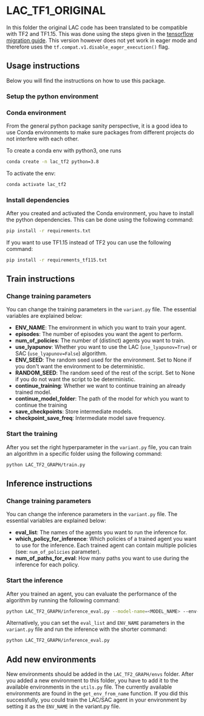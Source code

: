 # LAC_TF1_ORIGINAL

In this folder the original LAC code has been translated to be compatible with TF2 and TF1.15.
This was done using the steps given in the
[tensorflow migration guide](https://www.tensorflow.org/guide/migrate). This version
however does not yet work in eager mode and therefore uses the
`tf.compat.v1.disable_eager_execution()` flag.

## Usage instructions

Below you will find the instructions on how to use this package.

### Setup the python environment

### Conda environment

From the general python package sanity perspective, it is a good idea to use Conda environments to make sure packages from different projects do not interfere with each other.

To create a conda env with python3, one runs

```bash
conda create -n lac_tf2 python=3.8
```

To activate the env:

```bash
conda activate lac_tf2
```

### Install dependencies

After you created and activated the Conda environment, you have to install the python dependencies. This can be done using the following command:

```bash
pip install -r requirements.txt
```

If you want to use TF1.15 instead of TF2 you can use the following command:

```bash
pip install -r requirements_tf115.txt
```

## Train instructions

### Change training parameters

You can change the training parameters in the `variant.py` file. The essential variables are explained below:

-   **ENV_NAME**: The environment in which you want to train your agent.
-   **episodes**: The number of episodes you want the agent to perform.
-   **num_of_policies**: The number of (distinct) agents you want to train.
-   **use_lyapunov**: Whether you want to use the LAC (`use_lyapunov=True`) or SAC (`use_lyapunov=False`) algorithm.
-   **ENV_SEED**: The random seed used for the environment. Set to None if you don't want the environment to be deterministic.
-   **RANDOM_SEED**: The random seed of the rest of the script. Set to None if you do not want the script to be deterministic.
-   **continue_training**: Whether we want to continue training an already trained model.
-   **continue_model_folder**: The path of the model for which you want to continue the training
-   **save_checkpoints**: Store intermediate models.
-   **checkpoint_save_freq**: Intermediate model save frequency.

### Start the training

After you set the right hyperparameter in the `variant.py` file, you can train an
algorithm in a specific folder using the following command:

```bash
python LAC_TF2_GRAPH/train.py
```

## Inference instructions

### Change training parameters

You can change the inference parameters in the `variant.py` file. The essential variables are explained below:

-   **eval_list**: The names of the agents you want to run the inference for.
-   **which_policy_for_inference**: Which policies of a trained agent you want to use for the inference. Each trained agent can contain multiple policies (see: `num_of_policies` parameter).
-   **num_of_paths_for_eval**: How many paths you want to use during the inference for each policy.

### Start the inference

After you trained an agent, you can evaluate the performance of the algorithm by running
the following command:

```bash
python LAC_TF2_GRAPH/inference_eval.py --model-name=<MODEL_NAME> --env-name=Ex3_EKF_gyro
```

Alternatively, you can set the `eval_list` and `ENV_NAME` parameters in the `variant.py` file and
run the inference with the shorter command:

```bash
python LAC_TF2_GRAPH/inference_eval.py
```

## Add new environments

New environments should be added in the `LAC_TF2_GRAPH/envs` folder. After you added a new environment
to this folder, you have to add it to the available environments in the `utils.py` file. The currently
available environments are found in the `get_env_from_name` function. If you did this successfully, you could
train the LAC/SAC agent in your environment by setting it as the `ENV_NAME` in the variant.py file.

